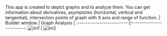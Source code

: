 
This app is created to depict graphs and to analyze them. You can get information about derivatives, asymptotes (horizontal, vertical and tangential), intersection points of graph with X axis and range of function.
| Builder window | Graph Analysis |
:-------------------------:|:-------------------------:
![im1](https://user-images.githubusercontent.com/55272228/119273743-faeaed00-bc14-11eb-9091-df8b83f91312.jpg) | ![im2](https://user-images.githubusercontent.com/55272228/119273747-fd4d4700-bc14-11eb-83e9-ac280e12b848.jpg)

